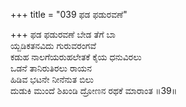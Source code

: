 +++
title = "039 ಫಡ ಫಡುರವಣೆ"

+++
ಫಡ ಫಡುರವಣೆ ಬೇಡ ತೆಗೆ ಬಾ  
ಯ್ಬಡಿಕತನವಿದು ಗುರುವರಂಗವೆ  
ಕಡುಹ ನಾಲಗೆಯರುಹಲೇತಕೆ ಕೈಯ ಧನುವಿರಲು  
ಒಡನೆ ತಾನಿರುತಿರಲು ರಾಯನ  
ಹಿಡಿವ ಭಟನೇ ನೀನೆನುತ ಬಿಲು  
ದುಡುಕಿ ಮುಂದೆ ಶಿಖಂಡಿ ದ್ರೋಣನ ರಥಕೆ ಮಾರಾಂತ     ॥39॥